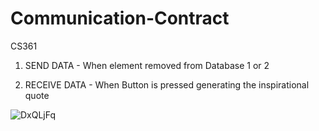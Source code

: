 # Communication-Contract
CS361


1. SEND DATA - When element removed from Database 1 or 2

2. RECEIVE DATA - When Button is pressed generating the inspirational quote


![DxQLjFq](https://user-images.githubusercontent.com/79479173/218665533-80de19cf-e449-4078-9093-57193d312945.png)
